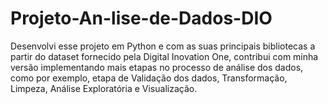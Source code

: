 # Projeto-An-lise-de-Dados-DIO
Desenvolvi esse projeto em Python e com as suas principais bibliotecas  a partir do dataset fornecido pela Digital Inovation One, contribui com minha versão implementando mais etapas no processo de análise dos dados, como por exemplo, etapa de Validação dos dados, Transformação, Limpeza, Análise Exploratória e Visualização.
